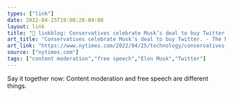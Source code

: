 ```yaml
---
types: ["link"]
date: 2022-04-25T19:08:28-04:00
layout: link
title: "🔗 linkblog: Conservatives celebrate Musk’s deal to buy Twitter. - The New York Times'"
art_title: "Conservatives celebrate Musk’s deal to buy Twitter. - The New York Times"
art_link: "https://www.nytimes.com/2022/04/25/technology/conservatives-musk-twitter.html"
source: ["nytimes.com"]
tags: ["content moderation","free speech","Elon Musk","Twitter"]
---
```

Say it together now: Content moderation and free speech are different things.
